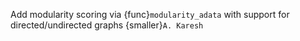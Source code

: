 Add modularity scoring via {func}`modularity_adata` with support for directed/undirected graphs {smaller}`A. Karesh`
